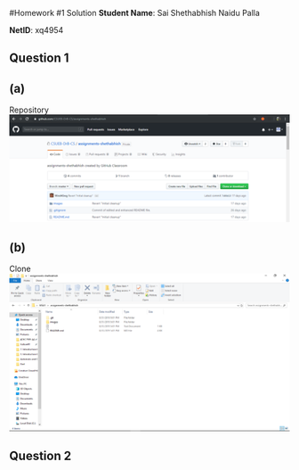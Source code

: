 #Homework #1 Solution
**Student Name**:  Sai Shethabhish Naidu Palla

**NetID**: xq4954

## Question 1
## (a)
Repository ![Repo image](images/Capture.PNG)

## (b)
Clone ![Clone image](images/Capture1.PNG)


## Question 2



